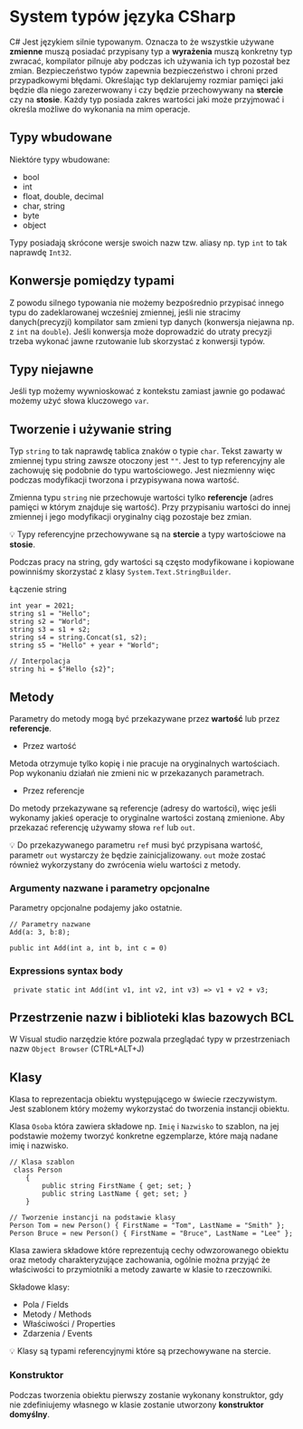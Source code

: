 # System typów języka CSharp

C# Jest językiem silnie typowanym. Oznacza to że wszystkie używane **zmienne** muszą posiadać przypisany typ a **wyrażenia** muszą konkretny typ zwracać, kompilator pilnuje aby podczas ich używania ich typ pozostał bez zmian. Bezpieczeństwo typów zapewnia bezpieczeństwo i chroni przed przypadkowymi błędami. Określając typ deklarujemy rozmiar pamięci jaki będzie dla niego zarezerwowany i czy będzie przechowywany na **stercie** czy na **stosie**. Każdy typ posiada zakres wartości jaki może przyjmować i określa możliwe do wykonania na mim operacje.

## Typy wbudowane

Niektóre typy wbudowane:

- bool
- int
- float, double, decimal
- char, string
- byte
- object

Typy posiadają skrócone wersje swoich nazw tzw. aliasy np. typ `int` to tak naprawdę `Int32`.

## Konwersje pomiędzy typami

Z powodu silnego typowania nie możemy bezpośrednio przypisać innego typu do zadeklarowanej wcześniej zmiennej, jeśli nie stracimy danych(precyzji) kompilator sam zmieni typ danych (konwersja niejawna np. z `int` na `double`). Jeśli konwersja może doprowadzić do utraty precyzji trzeba wykonać jawne rzutowanie lub skorzystać z konwersji typów.

## Typy niejawne

Jeśli typ możemy wywnioskować z kontekstu zamiast jawnie go podawać możemy użyć słowa kluczowego `var`.

## Tworzenie i używanie string

Typ `string` to tak naprawdę tablica znaków o typie `char`. Tekst zawarty w zmiennej typu string zawsze otoczony jest `""`. Jest to typ referencyjny ale zachowuję się podobnie do typu wartościowego. Jest niezmienny więc podczas modyfikacji tworzona i przypisywana nowa wartość.

Zmienna typu `string` nie przechowuje wartości tylko **referencje** (adres pamięci w którym znajduje się wartość). Przy przypisaniu wartości do innej zmiennej i jego modyfikacji oryginalny ciąg pozostaje bez zmian.

:bulb: Typy referencyjne przechowywane są na **stercie** a typy wartościowe na **stosie**.

Podczas pracy na string, gdy wartości są często modyfikowane i kopiowane powinniśmy skorzystać z klasy `System.Text.StringBuilder`.

Łączenie string

```Csharp
int year = 2021;
string s1 = "Hello";
string s2 = "World";
string s3 = s1 + s2;
string s4 = string.Concat(s1, s2);
string s5 = "Hello" + year + "World";

// Interpolacja
string hi = $"Hello {s2}";

```

## Metody

Parametry do metody mogą być przekazywane przez **wartość** lub przez **referencje**.

- Przez wartość

Metoda otrzymuje tylko kopię i nie pracuje na oryginalnych wartościach. Pop wykonaniu działań nie zmieni nic w przekazanych parametrach.

- Przez referencje

Do metody przekazywane są referencje (adresy do wartości), więc jeśli wykonamy jakieś operacje to oryginalne wartości zostaną zmienione. Aby przekazać referencję używamy słowa `ref` lub `out`.

:bulb: Do przekazywanego parametru `ref` musi być przypisana wartość, parametr `out` wystarczy że będzie zainicjalizowany. `out` może zostać również wykorzystany do zwrócenia wielu wartości z metody.

### Argumenty nazwane i parametry opcjonalne

Parametry opcjonalne podajemy jako ostatnie.

```CSharp
// Parametry nazwane
Add(a: 3, b:8);

public int Add(int a, int b, int c = 0)
```

### Expressions syntax body

```CSharp
 private static int Add(int v1, int v2, int v3) => v1 + v2 + v3;
```

## Przestrzenie nazw i biblioteki klas bazowych BCL

W Visual studio narzędzie które pozwala przeglądać typy w przestrzeniach nazw `Object Browser` (CTRL+ALT+J)


## Klasy

Klasa to reprezentacja obiektu występującego w świecie rzeczywistym. Jest szablonem który możemy wykorzystać do tworzenia instancji obiektu.

Klasa `Osoba` która zawiera składowe np. `Imię` i `Nazwisko` to szablon, na jej podstawie możemy tworzyć konkretne egzemplarze, które mają nadane imię i nazwisko.

```Csharp
// Klasa szablon
 class Person
    {
        public string FirstName { get; set; }
        public string LastName { get; set; }
    }

// Tworzenie instancji na podstawie klasy
Person Tom = new Person() { FirstName = "Tom", LastName = "Smith" };
Person Bruce = new Person() { FirstName = "Bruce", LastName = "Lee" };
```

Klasa zawiera składowe które reprezentują cechy odwzorowanego obiektu oraz metody charakteryzujące zachowania, ogólnie można przyjąć że właściwości to przymiotniki a metody zawarte w klasie to rzeczowniki.

Składowe klasy:

- Pola / Fields
- Metody / Methods
- Właściwości / Properties
- Zdarzenia / Events

:bulb: Klasy są typami referencyjnymi które są przechowywane na stercie.

### Konstruktor

Podczas tworzenia obiektu pierwszy zostanie wykonany konstruktor, gdy nie zdefiniujemy własnego w klasie zostanie utworzony **konstruktor domyślny**. 